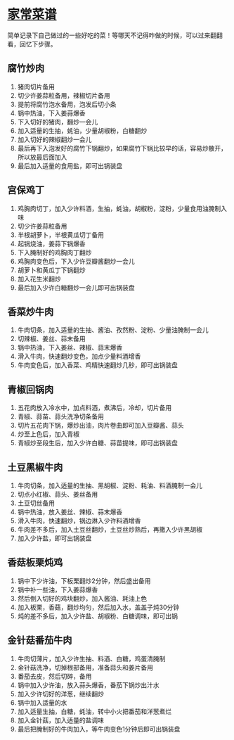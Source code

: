 # [家常菜谱](https://github.com/superleeyom/blog/issues/33)

简单记录下自己做过的一些好吃的菜！等哪天不记得咋做的时候，可以过来翻翻看，回忆下步骤。

## 腐竹炒肉

1. 猪肉切片备用
2. 切少许姜蒜粒备用，辣椒切片备用
3. 提前将腐竹泡水备用，泡发后切小条
4. 锅中热油，下入姜蒜爆香
5. 下入切好的猪肉，翻炒一会儿
6. 加入适量的生抽，蚝油，少量胡椒粉，白糖翻炒
7. 加入切好的辣椒翻炒一会儿
8. 最后再下入泡发好的腐竹下锅翻炒，如果腐竹下锅比较早的话，容易炒散开，所以放最后面加入
9. 最后加入适量的食用盐，即可出锅装盘

## 宫保鸡丁

1. 鸡胸肉切丁，加入少许料酒，生抽，蚝油，胡椒粉，淀粉，少量食用油腌制入味
2. 切少许姜蒜粒备用
3. 半根胡萝卜，半根黄瓜切丁备用
4. 起锅烧油，姜蒜下锅爆香
5. 下入腌制好的鸡胸肉丁翻炒
6. 鸡胸肉变色后，下入少许豆瓣酱翻炒一会儿
7. 胡萝卜和黄瓜丁下锅翻炒
8. 加入花生米翻炒
9. 最后加入少许白糖翻炒一会儿即可出锅装盘

## 香菜炒牛肉

1. 牛肉切条，加入适量的生抽、酱油、孜然粉、淀粉、少量油腌制一会儿
2. 切辣椒、姜丝、蒜末备用
3. 锅中热油，下入姜丝、辣椒、蒜末爆香
4. 滑入牛肉，快速翻炒变色，加点少量料酒增香
5. 牛肉变色后，加入香菜、鸡精快速翻炒几秒，即可出锅装盘

## 青椒回锅肉

1. 五花肉放入冷水中，加点料酒，煮沸后，冷却，切片备用
2. 青椒、蒜苗、蒜头洗净切条备用
3. 切片五花肉下锅，爆炒出油，肉片卷曲即可加入豆瓣酱、蒜头
4. 炒至上色后，加入青椒
5. 青椒炒至段生后，加入少许白糖、蒜苗提味，即可出锅装盘

## 土豆黑椒牛肉

1. 牛肉切条，加入适量的生抽、黑胡椒、淀粉、耗油、料酒腌制一会儿
2. 切点小红椒、蒜头、姜丝备用
3. 土豆切丝备用
4. 锅中热油，放入姜丝、辣椒、蒜末爆香
5. 滑入牛肉，快速翻炒，锅边淋入少许料酒增香
6. 牛肉差不多后，加入土豆丝翻炒，土豆丝炒熟后，再撒入少许黑胡椒
7. 加入少许盐，即可出锅装盘

## 香菇板栗炖鸡

1. 锅中下少许油，下板栗翻炒2分钟，然后盛出备用
2. 锅中补一些油，下入姜蒜爆香
3. 然后倒入切好的鸡块翻炒，加入酱油、耗油上色
4. 加入板栗，香菇，翻炒均匀，然后加入水，盖盖子炖30分钟
5. 炖的差不多后，加入少许盐、胡椒粉、白糖调味，即可出锅

## 金针菇番茄牛肉

1. 牛肉切薄片，加入少许生抽、料酒、白糖，鸡蛋清腌制
2. 金针菇洗净，切掉根部备用，准备蒜头和姜片备用
3. 番茄去皮，然后切碎，备用
4. 锅中加入少许油，放入蒜头爆香，番茄下锅炒出汁水
5. 加入少许切好的洋葱，继续翻炒
6. 锅中加入适量的水
7. 加入适量生抽，白糖，蚝油，转中小火把番茄和洋葱煮烂
8. 加入金针菇，加入适量的盐调味
9. 最后把腌制好的牛肉加入，等牛肉变色1分钟后即可出锅装盘


